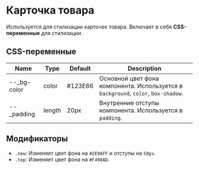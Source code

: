 # Карточка товара

Используется для стилизации карточек товара. Включает в себя **CSS-переменные** для стилизации.

## CSS-переменные

| Name         | Type   | Default | Description                          |
|--------------|--------|---------|--------------------------------------|
| --_bg-color  | color  | #123E66 | Основной цвет фона компонента. Используется в `background`, `color`, `box-shadow`. |
| --_padding   | length | 20px    | Внутренние отступы компонента. Используется в `padding`. |

## Модификаторы

- `.new`: Изменяет цвет фона на `#2E9AFF` и отступы на `50px`.
- `.top`: Изменяет цвет фона на `#F498AD`.
